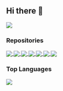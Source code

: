 ## Hi there 👋

<a href="https://github.com/mpolinowski/github-readme-stats">
  <img align="center" src="https://github-readme-stats.vercel.app/api?username=mpolinowski&show_icons=true&theme=tokyonight" />
</a>



### Repositories

<a href="https://github.com/mpolinowski/html5_video_prefix">
  <img align="center" src="https://github-readme-stats.vercel.app/api/pin/?username=mpolinowski&repo=html5_video_prefix&theme=tokyonight" />
</a>
<a href="https://github.com/mpolinowski/victory-data-chart">
  <img align="center" src="https://github-readme-stats.vercel.app/api/pin/?username=mpolinowski&repo=victory-data-chart&theme=tokyonight" />
</a>
<a href="https://github.com/anuraghazra/tomcat-docker-cluster">
  <img align="center" src="https://github-readme-stats.vercel.app/api/pin/?username=mpolinowski&repo=tomcat-docker-cluster&theme=tokyonight" />
</a>
<a href="https://github.com/mpolinowski/gatsby-multilang-template">
  <img align="center" src="https://github-readme-stats.vercel.app/api/pin/?username=mpolinowski&repo=gatsby-multilang-template&theme=tokyonight" />
</a>
<a href="https://github.com/mpolinowski/paho_mqtt_instar_alarmserver">
  <img align="center" src="https://github-readme-stats.vercel.app/api/pin/?username=mpolinowski&repo=paho_mqtt_instar_alarmserver&theme=tokyonight" />
</a>
<a href="https://github.com/mpolinowski/reactive_search">
  <img align="center" src="https://github-readme-stats.vercel.app/api/pin/?username=mpolinowski&repo=reactive_search&theme=tokyonight" />
</a>
<a href="https://github.com/mpolinowski/nodered-mqtt-connect">
  <img align="center" src="https://github-readme-stats.vercel.app/api/pin/?username=mpolinowski&repo=nodered-mqtt-connect&theme=tokyonight" />
</a>

### Top Languages

<a href="https://github.com/mpolinowski/github-readme-stats">
  <img align="center" src="https://github-readme-stats.vercel.app/api/top-langs/?username=mpolinowski&theme=tokyonight&hide=html" />
</a>

<!--
**mpolinowski/mpolinowski** is a ✨ _special_ ✨ repository because its `README.md` (this file) appears on your GitHub profile.

Here are some ideas to get you started:

- 🔭 I’m currently working on ...
- 🌱 I’m currently learning ...
- 👯 I’m looking to collaborate on ...
- 🤔 I’m looking for help with ...
- 💬 Ask me about ...
- 📫 How to reach me: ...
- 😄 Pronouns: ...
- ⚡ Fun fact: ...
-->
